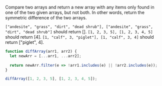 Compare two arrays and return a new array with any items only found in one of the two given arrays, but not both. In other words, return the symmetric difference of the two arrays.

`["andesite", "grass", "dirt", "dead shrub"], ["andesite", "grass", "dirt", "dead shrub"]` should return [].
`[1, 2, 3, 5], [1, 2, 3, 4, 5]` should return [4].
`[1, "calf", 3, "piglet"], [1, "calf", 3, 4]` should return ["piglet", 4].

```js
function diffArray(arr1, arr2) {
  let newArr = [...arr1, ...arr2];
  
  return newArr.filter(e => !arr1.includes(e) || !arr2.includes(e));  
}

diffArray([1, 2, 3, 5], [1, 2, 3, 4, 5]);
```